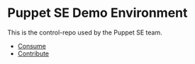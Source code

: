 Puppet SE Demo Environment
==========================

This is the control-repo used by the Puppet SE team.

* [Consume](docs/consume.md)
* [Contribute](docs/contribute.md)
